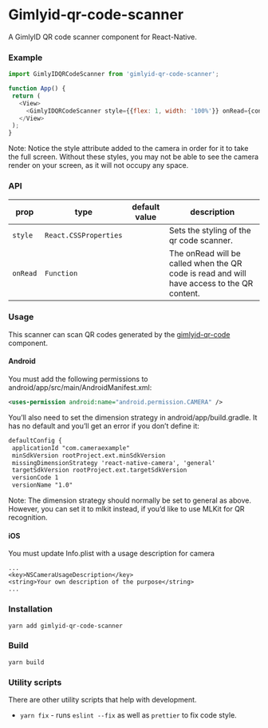 # Gimlyid-qr-code-scanner
A GimlyID QR code scanner component for React-Native.

### Example
 ```js
import GimlyIDQRCodeScanner from 'gimlyid-qr-code-scanner';

function App() {
  return (
    <View>
      <GimlyIDQRCodeScanner style={{flex: 1, width: '100%'}} onRead={content => console.log(content)}/>
    </View>
  );
}
 ```

Note: Notice the style attribute added to the camera in order for it to take the full screen. Without these styles, you may not be able to see the camera render on your screen, as it will not occupy any space.

### API
| prop                 | type                         | default value | description                                                                                |
| -------------------- | ---------------------------- | ------------- | ------------------------------------------------------------------------------------------ |
| `style`              | `React.CSSProperties`        |               | Sets the styling of the qr code scanner.                                                   |
| `onRead`             | `Function`                   |               | The onRead will be called when the QR code is read and will have access to the QR content. |

### Usage

This scanner can scan QR codes generated by the [gimlyid-qr-code](https://github.com/Sphereon-Opensource/gimlyid-qr-code) component.

#### Android

You must add the following permissions to android/app/src/main/AndroidManifest.xml:
 ```xml
<uses-permission android:name="android.permission.CAMERA" />
 ```

You’ll also need to set the dimension strategy in android/app/build.gradle. It has no default and you’ll get an error if you don’t define it:
 ```xml
defaultConfig {
  applicationId "com.cameraexample"
  minSdkVersion rootProject.ext.minSdkVersion
  missingDimensionStrategy 'react-native-camera', 'general'
  targetSdkVersion rootProject.ext.targetSdkVersion
  versionCode 1
  versionName "1.0"
 ```

Note: The dimension strategy should normally be set to general as above. However, you can set it to mlkit instead, if you’d like to use MLKit for QR recognition.

#### iOS

You must update Info.plist with a usage description for camera

 ```
...
<key>NSCameraUsageDescription</key>
<string>Your own description of the purpose</string>
...
 ```

### Installation
```shell
yarn add gimlyid-qr-code-scanner
```

### Build
```shell
yarn build
```

### Utility scripts
There are other utility scripts that help with development.

* `yarn fix` - runs `eslint --fix` as well as `prettier` to fix code style.
